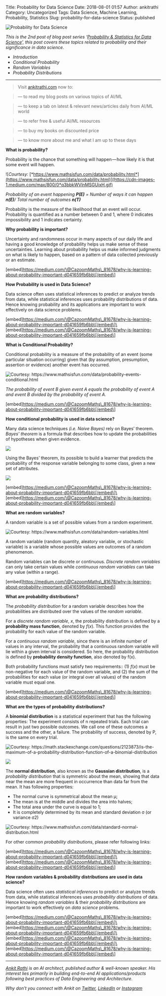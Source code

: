 Title: Probability for Data Science
Date: 2018-08-01 01:57
Author: ankitrathi
Category: Uncategorized
Tags: Data Science, Machine Learning, Probability, Statistics
Slug: probability-for-data-science
Status: published

![Probability for Data Science](https://cdn-images-1.medium.com/max/1200/1*5LCxMECKCdbyOrZDMqdA4Q.png)

*This is the 2nd post of blog post series ‘*[*Probability & Statistics for Data Science*](https://www.ankitrathi.com/post/probability-statistics-for-data-science-series)*’, this post covers these topics related to probability and their significance in data science.*

-   *Introduction*
-   *Conditional Probability*
-   *Random Variables*
-   *Probability Distributions*

------------------------------------------------------------------------

> Visit [ankitrathi.com](http://ankitrathi.com/) now to:

> — to read my blog posts on various topics of AI/ML

> — to keep a tab on latest & relevant news/articles daily from AI/ML world

> — to refer free & useful AI/ML resources

> — to buy my books on discounted price

> — to know more about me and what I am up to these days

**What is probability?**

Probability is the chance that something will happen — how likely it is that some event will happen.

![*Courtesy:* [*https://www.mathsisfun.com/data/probability.html*](https://www.mathsisfun.com/data/probability.html)](https://cdn-images-1.medium.com/max/800/0*q3bbkWVlnMSGUixH.gif)

*Probability of an event happening* ***P(E)*** *= Number of ways it can happen* ***n(E)****/ Total number of outcomes* ***n(T)***

Probability is the measure of the likelihood that an event will occur. Probability is quantified as a number between 0 and 1, where 0 indicates impossibility and 1 indicates certainty.

**Why probability is important?**

Uncertainty and randomness occur in many aspects of our daily life and having a good knowledge of probability helps us make sense of these uncertainties. Learning about probability helps us make informed judgments on what is likely to happen, based on a pattern of data collected previously or an estimate.

\[embed\]https://medium.com/\@CazoomMaths\_81678/why-is-learning-about-probability-important-d041659fb6bb\[/embed\]

**How Probability is used in Data Science?**

Data science often uses statistical inferences to predict or analyze trends from data, while statistical inferences uses probability distributions of data. Hence knowing probability and its applications are important to work effectively on data science problems.

\[embed\]https://medium.com/\@CazoomMaths\_81678/why-is-learning-about-probability-important-d041659fb6bb\[/embed\]\
\[embed\]https://medium.com/\@CazoomMaths\_81678/why-is-learning-about-probability-important-d041659fb6bb\[/embed\]

**What is Conditional Probability?**

Conditional probability is a measure of the probability of an event (some particular situation occurring) given that (by assumption, presumption, assertion or evidence) another event has occurred.

![Courtesy: <https://www.mathsisfun.com/data/probability-events-conditional.html>](https://cdn-images-1.medium.com/max/800/0*A_FcopnqXGd_bVVn.gif)

*The probability of event B given event A equals the probability of event A and event B divided by the probability of event A.*

\[embed\]https://medium.com/\@CazoomMaths\_81678/why-is-learning-about-probability-important-d041659fb6bb\[/embed\]

**How conditional probability is used in data science?**

Many data science techniques *(i.e. Naive Bayes)* rely on Bayes’ theorem. *Bayes’ theorem* is a formula that describes how to update the probabilities of hypotheses when given evidence.

![](https://cdn-images-1.medium.com/max/800/1*c0PJICLo_oPqKODuKnSIHQ.png)

Using the Bayes’ theorem, its possible to build a learner that predicts the probability of the response variable belonging to some class, given a new set of attributes.

![](https://cdn-images-1.medium.com/max/800/1*n4D8BKlVCurNg1xKshTsxg.png)

\[embed\]https://medium.com/\@CazoomMaths\_81678/why-is-learning-about-probability-important-d041659fb6bb\[/embed\]\
\[embed\]https://medium.com/\@CazoomMaths\_81678/why-is-learning-about-probability-important-d041659fb6bb\[/embed\]

**What are random variables?**

A random variable is a set of possible values from a random experiment.

![Courtesy: <https://www.mathsisfun.com/data/random-variables.html>](https://cdn-images-1.medium.com/max/800/1*UzBn1v7XGb37h4m191vRMw.png)

A random variable (random quantity, aleatory variable, or stochastic variable) is a variable whose possible values are outcomes of a random phenomenon.

Random variables can be discrete or continuous. *Discrete random variables* can only take certain values while *continuous random variables* can take any value (within a range).

\[embed\]https://medium.com/\@CazoomMaths\_81678/why-is-learning-about-probability-important-d041659fb6bb\[/embed\]

**What are probability distributions?**

The *probability distribution* for a random variable describes how the probabilities are distributed over the values of the *random variable*.

For a *discrete random variable*, *x*, the probability distribution is defined by a **probability mass function**, denoted by *f*(*x*). This function provides the probability for each value of the random variable.

For a *continuous random variable*, since there is an infinite number of values in any interval, the probability that a continuous random variable will lie within a given interval is considered. So here, the probability distribution is defined by **probability density function**, also denoted by f(x).

Both probability functions must satisfy two requirements:: (1) *f*(*x*) must be non-negative for each value of the random variable, and (2) the sum of the probabilities for each value (or integral over all values) of the random variable must equal one.

\[embed\]https://medium.com/\@CazoomMaths\_81678/why-is-learning-about-probability-important-d041659fb6bb\[/embed\]

**What are the types of probability distributions?**

A **binomial distribution** is a statistical experiment that has the following properties: The experiment consists of n repeated trials. Each trial can result in just two possible outcomes. We call one of these outcomes a success and the other, a failure. The probability of success, denoted by P, is the same on every trial.

![Courtesy: <https://math.stackexchange.com/questions/2123873/is-the-maximum-of-a-probability-distribution-function-of-a-binomial-distribution>](https://cdn-images-1.medium.com/max/800/0*pjpaimDcpsjt3XTJ.png)

![](https://cdn-images-1.medium.com/max/800/1*zwIpdL3bPwKbwS9Op0-5wQ.png)

The **normal distribution**, also known as the **Gaussian distribution**, is a *probability distribution* that is symmetric about the mean, showing that data near the mean are more frequent in occurrence than data far from the mean. It has following properties:

-   The normal curve is symmetrical about the mean μ;
-   The mean is at the middle and divides the area into halves;
-   The total area under the curve is equal to 1;
-   It is completely determined by its mean and standard deviation σ (or variance σ2)

![Courtesy: <https://www.mathsisfun.com/data/standard-normal-distribution.html>](https://cdn-images-1.medium.com/max/800/1*zyTPAakqx94qDuS3fkmjfg.png)

For other common *probability distributions*, please refer following links:

\[embed\]https://medium.com/\@CazoomMaths\_81678/why-is-learning-about-probability-important-d041659fb6bb\[/embed\]\
\[embed\]https://medium.com/\@CazoomMaths\_81678/why-is-learning-about-probability-important-d041659fb6bb\[/embed\]

**How random variables & probability distributions are used in data science?**

Data science often uses *statistical inferences* to predict or analyze trends from data, while statistical inferences uses *probability distributions* of data. Hence knowing *random variables* & their *probability distributions* are important to work effectively on *data science* problems.

\[embed\]https://medium.com/\@CazoomMaths\_81678/why-is-learning-about-probability-important-d041659fb6bb\[/embed\]\
\[embed\]https://medium.com/\@CazoomMaths\_81678/why-is-learning-about-probability-important-d041659fb6bb\[/embed\]\
\[embed\]https://medium.com/\@CazoomMaths\_81678/why-is-learning-about-probability-important-d041659fb6bb\[/embed\]\
\[embed\]https://medium.com/\@CazoomMaths\_81678/why-is-learning-about-probability-important-d041659fb6bb\[/embed\]

------------------------------------------------------------------------

[*Ankit Rathi*](https://www.ankitrathi.com/) *is an AI architect, published author & well-known speaker. His interest lies primarily in building end-to-end AI applications/products following best practices of Data Engineering and Architecture.*

*Why don’t you connect with Ankit on* [*Twitter*](https://twitter.com/rathiankit)*,* [*LinkedIn*](https://www.linkedin.com/in/ankitrathi/) *or* [*Instagram*](https://instagram.com/ankitrathi/)
